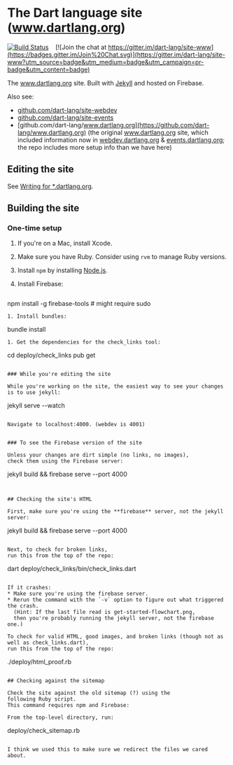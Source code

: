 # The Dart language site (www.dartlang.org)

[![Build Status](https://travis-ci.org/dart-lang/site-www.svg?branch=master)](https://travis-ci.org/dart-lang/site-www)
&nbsp;&nbsp;
[![Join the chat at https://gitter.im/dart-lang/site-www](https://badges.gitter.im/Join%20Chat.svg)](https://gitter.im/dart-lang/site-www?utm_source=badge&utm_medium=badge&utm_campaign=pr-badge&utm_content=badge)

The www.dartlang.org site. Built with
[Jekyll](https://github.com/mojombo/jekyll)
and hosted on Firebase.

Also see:
* [github.com/dart-lang/site-webdev](http://github.com/dart-lang/site-webdev)
* [github.com/dart-lang/site-events](http://github.com/dart-lang/site-events)
* [github.com/dart-lang/www.dartlang.org](https://github.com/dart-lang/www.dartlang.org)
  (the original www.dartlang.org site, which included information now in
  [webdev.dartlang.org](http://webdev.dartlang.org) &
  [events.dartlang.org](http://events.dartlang.org); the repo includes more setup info than we have here)


## Editing the site

See [Writing for *.dartlang.org](https://github.com/dart-lang/site-www/wiki/Writing-for-*.dartlang.org).


## Building the site

### One-time setup

1. If you're on a Mac, install Xcode.
1. Make sure you have Ruby. Consider using `rvm` to manage Ruby versions.
1. Install `npm` by installing [Node.js](https://nodejs.org/en/).
1. Install Firebase:

   ```
npm install -g firebase-tools     # might require sudo
```   
1. Install bundles:

   ```
bundle install
```
1. Get the dependencies for the check_links tool:

   ```
cd deploy/check_links
pub get
```

### While you're editing the site

While you're working on the site, the easiest way to see your changes is to use jekyll:

```
jekyll serve --watch
```

Navigate to localhost:4000. (webdev is 4001)


### To see the Firebase version of the site

Unless your changes are dirt simple (no links, no images),
check them using the Firebase server:

```
jekyll build && firebase serve --port 4000
```


## Checking the site's HTML

First, make sure you're using the **firebase** server, not the jekyll server:

```
jekyll build && firebase serve --port 4000
```

Next, to check for broken links,
run this from the top of the repo:

```
dart deploy/check_links/bin/check_links.dart
```

If it crashes:
* Make sure you're using the firebase server.
* Rerun the command with the `-v` option to figure out what triggered the crash.
  (Hint: If the last file read is get-started-flowchart.png,
  then you're probably running the jekyll server, not the firebase one.)

To check for valid HTML, good images, and broken links (though not as well as check_links.dart),
run this from the top of the repo:

```
./deploy/html_proof.rb
```

## Checking against the sitemap

Check the site against the old sitemap (?) using the
following Ruby script.
This command requires npm and Firebase:

From the top-level directory, run:

```
deploy/check_sitemap.rb
```

I think we used this to make sure we redirect the files we cared about.
